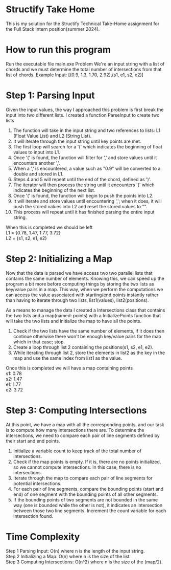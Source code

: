 # Structify Take Home
This is my solution for the Structify Technical Take-Home assignment for the Full Stack Intern position(summer 2024).

# How to run this program
Run the executable file main.exe
Problem
We're an input string with a list of chords and we must determine the total number of intersections from that list of chords. Example Input: [(0.9, 1.3, 1.70, 2.92),(s1, e1, s2, e2)]


# Step 1: Parsing Input
Given the input values, the way I approached this problem is first break the input into two different lists.
I created a function ParseInput to create two lists

1. The function will take in the input string and two references to lists: L1 (Float Value List) and L2 (String List).
2. It will iterate through the input string until key points are met.
3. The first loop will search for a '(' which indicates the beginning of float values to input into L1.
4. Once '(' is found, the function will filter for ',' and store values until it encounters another ','.
5. When a ',' is encountered, a value such as "0.9" will be converted to a double and stored in L1.
6. Steps 4 and 5 will repeat until the end of the chord, defined as ')'.
7. The iterator will then process the string until it encounters '(' which indicates the beginning of the next list.
8. Once '(' is found, the function will begin to push the points into L2.
9. It will iterate and store values until encountering ','; when it does, it will push the stored values into L2 and reset the stored values to "".
10. This process will repeat until it has finished parsing the entire input string.

When this is completed we should be left<br>
L1 = {0.78, 1.47, 1.77, 3.72}<br>
L2 = {s1, s2, e1, e2}
# Step 2: Initializing a Map
Now that the data is parsed we have access two two parallel lists that contains the same number of elements. Knowing this, we can speed up the program a bit more before computing things by storing the two lists as key/value pairs in a map. This way, when we perform the computations we can access the value associated with starting/end points instantly rather than having to iterate through two lists, list1(values), list2(positions).

As a means to manage the data I created a Intersections class that contains the two lists and a map(named: points) with a InitializePoints function that will take the two lists and initialize the map to have all the points.

1. Check if the two lists have the same number of elements, if it does then continue otherwise there won't be enough key/value pairs for the map which in that case; stop.
2. Create a loop through list 2 containing the positions(s1, s2, e1, e2).
3. While iterating through list 2, store the elements in list2 as the key in the map and use the same index from list1 as the value.

Once this is completed we will have a map containing points<br>
s1: 0.78<br>
s2: 1.47<br>
e1: 1.77<br>
e2: 3.72<br>
# Step 3: Computing Intersections
At this point, we have a map with all the corresponding points, and our task is to compute how many intersections there are. To determine the intersections, we need to compare each pair of line segments defined by their start and end points.

1. Initialize a variable count to keep track of the total number of intersections.
2. Check if the map points is empty. If it is, there are no points initialized, so we cannot compute intersections. In this case, there is no intersections.
3. Iterate through the map to compare each pair of line segments for potential intersections.
4. For each pair of line segments, compare the bounding points (start and end) of one segment with the bounding points of all other segments.
5. If the bounding points of two segments are not bounded in the same way (one is bounded while the other is not), it indicates an intersection between those two line segments.
Increment the count variable for each intersection found.
# Time Complexity
Step 1 Parsing Input: O(n) where n is the length of the input string.<br>
Step 2 Initializing a Map: O(n) where n is the size of the list.<br>
Step 3 Computing Intersections: O(n^2) where n is the size of the (map/2).
